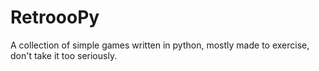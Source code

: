 # RetroooPy

A collection of simple games written in python, mostly made to exercise, don't take it too seriously.
